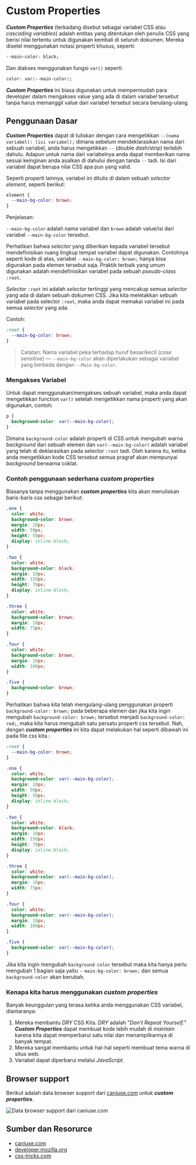 # Custom Properties

***Custom Properties*** (terkadang disebut sebagai variabel CSS atau *cascading variables*) adalah entitas yang ditentukan oleh penulis CSS yang berisi nilai tertentu untuk digunakan kembali di seluruh dokumen. Mereka disetel menggunakan notasi properti khusus, seperti:

```css
--main-color: black;
```

Dan diakses menggunakan fungsi `var()` seperti:

```css
color: var(--main-color);
```

***Custom Properties*** ini biasa digunakan untuk mempermudah para developer dalam mengakses value yang ada di dalam variabel tersebut tanpa harus memanggil value dari variabel tersebut secara berulang-ulang.

## Penggunaan Dasar

***Custom Properties*** dapat di tuliskan dengan cara mengetikkan `--(nama variabel): (isi variabel);` dimana sebelum mendeklarasikan nama dari sebuah variabel, anda harus mengetikkan `--` (double *dash*/strip) terlebih dahulu. Adapun untuk nama dari variabelnya anda dapat memberikan nama sesuai keinginan anda asalkan di dahului dengan tanda `--` tadi. Isi dari variabel dapat berupa nilai CSS apa pun yang valid.

Seperti properti lainnya, variabel ini ditulis di dalam sebuah *selector element*, seperti berikut:

```css
element {
  --main-bg-color: brown;
}
```

Penjelasan:

`--main-bg-color` adalah nama variabel dan `brown` adalah value/isi dari variabel `--main-bg-color` tersebut.

Perhatikan bahwa *selector* yang diberikan kepada variabel tersebut mendefinisikan ruang lingkup tempat variabel dapat digunakan. Contohnya seperti kode di atas, variabel `--main-bg-color: brown;` hanya bisa digunakan pada elemen tersebut saja. Praktik terbaik yang umum digunakan adalah mendefinisikan variabel pada sebuah *pseudo-class*  `:root`.

*Selector* `:root` ini adalah *selector* tertinggi yang mencakup semua *selector* yang ada di dalam sebuah dokumen CSS. Jika kita meletakkan sebuah variabel pada selector `:root`, maka anda dapat memakai variabel ini pada semua *selector* yang ada.

Contoh:

```css
:root {
  --main-bg-color: brown;
}
```

> Catatan: Nama variabel peka terhadap huruf besar/kecil (*case sensitive*) — `--main-bg-color` akan diperlakukan sebagai variabel yang berbeda dengan `--Main-bg-color`.

### Mengakses Variabel

Untuk dapat menggunakan/mengakses sebuah variabel, maka anda dapat mengetikkan function `var()` setelah mengetikkan nama properti yang akan digunakan, contoh:

```css
p {
  background-color: var(--main-bg-color);
}
```

Dimana `background-color` adalah properti di CSS untuk mengubah warna *background* dari sebuah elemen dan `var(--main-bg-color)` adalah variabel yang telah di deklarasikan pada selector `:root` tadi. Oleh karena itu, ketika anda mengetikkan kode CSS tersebut semua pragraf akan mempunyai *background* berwarna coklat.

### Contoh penggunaan sederhana ***custom properties***

Biasanya tanpa menggunakan ***custom properties*** kita akan menuliskan baris-baris css sebagai berikut:

```css
.one {
  color: white;
  background-color: brown;
  margin: 10px;
  width: 50px;
  height: 50px;
  display: inline-block;
}

.two {
  color: white;
  background-color: black;
  margin: 10px;
  width: 150px;
  height: 70px;
  display: inline-block;
}

.three {
  color: white;
  background-color: brown;
  margin: 10px;
  width: 75px;
}

.four {
  color: white;
  background-color: brown;
  margin: 10px;
  width: 100px;
}

.five {
  background-color: brown;
}
```

Perhatikan bahwa kita telah mengulang-ulang penggunakan properti `background-color: brown;` pada beberapa elemen dan jika kita ingin mengubah `background-color: brown;` tersebut menjadi `background-color: red;`, maka kita harus mengubah satu persatu properti css tersebut. Nah, dengan ***custom properties*** ini kita dapat melakukan hal seperti dibawah ini pada file css kita :

```css
:root {
  --main-bg-color: brown;
}

.one {
  color: white;
  background-color: var(--main-bg-color);
  margin: 10px;
  width: 50px;
  height: 50px;
  display: inline-block;
}

.two {
  color: white;
  background-color: black;
  margin: 10px;
  width: 150px;
  height: 70px;
  display: inline-block;
}

.three {
  color: white;
  background-color: var(--main-bg-color);
  margin: 10px;
  width: 75px;
}

.four {
  color: white;
  background-color: var(--main-bg-color);
  margin: 10px;
  width: 100px;
}

.five {
  background-color: var(--main-bg-color);
}
```

Jika kita ingin mengubah `background-color` tersebut maka kita hanya perlu mengubah 1 bagian saja yaitu `--main-bg-color: brown;` dan semua `background-color` akan berubah.

### Kenapa kita harus menggunakan ***custom properties***

Banyak keunggulan yang terasa ketika anda menggunakan CSS variabel, diantaranya:

 1. Mereka membantu *DRY* CSS Kita. *DRY* adalah "*Don’t Repeat Yourself*." ***Custom Properties*** dapat membuat kode lebih mudah di *maintain* karena kita dapat memperbarui satu nilai dan menampilkannya di banyak tempat.
 2. Mereka sangat membantu untuk hal-hal seperti membuat tema warna di situs web.
 3. Variabel dapat diperbarui melalui *JavaScript*.

## Browser support

Berikut adalah data browser support dari [caniuse.com](caniuse.com) untuk ***custom properties***.

![Data browser support dari caniuse.com](https://res.cloudinary.com/ireaderinokun/image/upload/v1633265298932/caniuse-embed/all/CSS-Variables.webp)

## Sumber dan Resorurce

- [caniuse.com](https://caniuse.com/)
- [developer.mozilla.org](https://developer.mozilla.org/)
- [css-tricks.com](https://css-tricks.com/)

